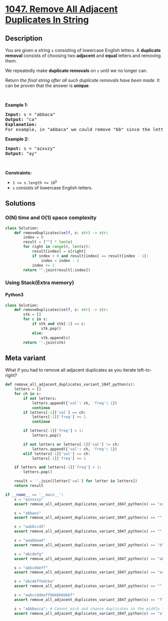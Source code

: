 # [1047. Remove All Adjacent Duplicates In String](https://leetcode.com/problems/remove-all-adjacent-duplicates-in-string)

## Description

<p>You are given a string <code>s</code> consisting of lowercase English letters. A <strong>duplicate removal</strong> consists of choosing two <strong>adjacent</strong> and <strong>equal</strong> letters and removing them.</p>

<p>We repeatedly make <strong>duplicate removals</strong> on <code>s</code> until we no longer can.</p>

<p>Return <em>the final string after all such duplicate removals have been made</em>. It can be proven that the answer is <strong>unique</strong>.</p>

<p>&nbsp;</p>
<p><strong class="example">Example 1:</strong></p>

<pre>
<strong>Input:</strong> s = &quot;abbaca&quot;
<strong>Output:</strong> &quot;ca&quot;
<strong>Explanation:</strong> 
For example, in &quot;abbaca&quot; we could remove &quot;bb&quot; since the letters are adjacent and equal, and this is the only possible move.  The result of this move is that the string is &quot;aaca&quot;, of which only &quot;aa&quot; is possible, so the final string is &quot;ca&quot;.
</pre>

<p><strong class="example">Example 2:</strong></p>

<pre>
<strong>Input:</strong> s = &quot;azxxzy&quot;
<strong>Output:</strong> &quot;ay&quot;
</pre>

<p>&nbsp;</p>
<p><strong>Constraints:</strong></p>

<ul>
	<li><code>1 &lt;= s.length &lt;= 10<sup>5</sup></code></li>
	<li><code>s</code> consists of lowercase English letters.</li>
</ul>

<!-- description:end -->

## Solutions

<!-- solution:start -->
### O(N) time and O(1) space complexity
```python
class Solution:
    def removeDuplicates(self, s: str) -> str:
        index = 0
        result = [""] * len(s)
        for right in range(0, len(s)):
            result[index] = s[right]
            if index > 0 and result[index] == result[index - 1]:
                index = index - 2
            index += 1
        return "".join(result[:index])
```

### Using Stack(Extra memory)

<!-- tabs:start -->

#### Python3

```python
class Solution:
    def removeDuplicates(self, s: str) -> str:
        stk = []
        for c in s:
            if stk and stk[-1] == c:
                stk.pop()
            else:
                stk.append(c)
        return ''.join(stk)
```
## Meta variant
What if you had to remove all adjacent duplicates as you iterate left-to-right?

```python
def remove_all_adjacent_duplicates_variant_1047_python(s):
    letters = []
    for ch in s:
        if not letters:
            letters.append({'val': ch, 'freq': 1})
            continue
        if letters[-1]['val'] == ch:
            letters[-1]['freq'] += 1
            continue

        if letters[-1]['freq'] > 1:
            letters.pop()

        if not letters or letters[-1]['val'] != ch:
            letters.append({'val': ch, 'freq': 1})
        elif letters[-1]['val'] == ch:
            letters[-1]['freq'] += 1

    if letters and letters[-1]['freq'] > 1:
        letters.pop()

    result = ''.join([letter['val'] for letter in letters])
    return result

if __name__ == '__main__':
    s = "azxxxzy"
    assert remove_all_adjacent_duplicates_variant_1047_python(s) == "ay"

    s = "abbaxx"
    assert remove_all_adjacent_duplicates_variant_1047_python(s) == ""

    s = "aabbccdd"
    assert remove_all_adjacent_duplicates_variant_1047_python(s) == ""

    s = "aaabbaad"
    assert remove_all_adjacent_duplicates_variant_1047_python(s) == "d"

    s = "abcdefg"
    assert remove_all_adjacent_duplicates_variant_1047_python(s) == "abcdefg"

    s = "abbcddeff"
    assert remove_all_adjacent_duplicates_variant_1047_python(s) == "ace"

    s = "abcdeffedcba"
    assert remove_all_adjacent_duplicates_variant_1047_python(s) == ""

    s = "aabccddeeffbbbbbbbbbf"
    assert remove_all_adjacent_duplicates_variant_1047_python(s) == "f"

    s = "abbbacca"; # Cannot pick and choose duplicates in the middle to delete first
    assert remove_all_adjacent_duplicates_variant_1047_python(s) == "a"
```
